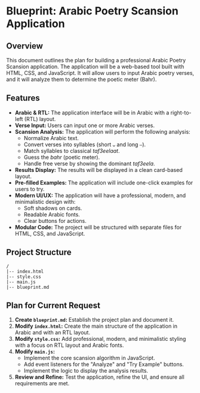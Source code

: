 # Blueprint: Arabic Poetry Scansion Application

## Overview

This document outlines the plan for building a professional Arabic Poetry Scansion application. The application will be a web-based tool built with HTML, CSS, and JavaScript. It will allow users to input Arabic poetry verses, and it will analyze them to determine the poetic meter (Bahr).

## Features

*   **Arabic & RTL:** The application interface will be in Arabic with a right-to-left (RTL) layout.
*   **Verse Input:** Users can input one or more Arabic verses.
*   **Scansion Analysis:** The application will perform the following analysis:
    *   Normalize Arabic text.
    *   Convert verses into syllables (short `ᴗ` and long `–`).
    *   Match syllables to classical *taf3eelaat*.
    *   Guess the *bahr* (poetic meter).
    *   Handle free verse by showing the dominant *taf3eela*.
*   **Results Display:** The results will be displayed in a clean card-based layout.
*   **Pre-filled Examples:** The application will include one-click examples for users to try.
*   **Modern UI/UX:** The application will have a professional, modern, and minimalistic design with:
    *   Soft shadows on cards.
    *   Readable Arabic fonts.
    *   Clear buttons for actions.
*   **Modular Code:** The project will be structured with separate files for HTML, CSS, and JavaScript.

## Project Structure

```
/
|-- index.html
|-- style.css
|-- main.js
|-- blueprint.md
```

## Plan for Current Request

1.  **Create `blueprint.md`:** Establish the project plan and document it.
2.  **Modify `index.html`:** Create the main structure of the application in Arabic and with an RTL layout.
3.  **Modify `style.css`:** Add professional, modern, and minimalistic styling with a focus on RTL layout and Arabic fonts.
4.  **Modify `main.js`:**
    *   Implement the core scansion algorithm in JavaScript.
    *   Add event listeners for the "Analyze" and "Try Example" buttons.
    *   Implement the logic to display the analysis results.
5.  **Review and Refine:** Test the application, refine the UI, and ensure all requirements are met.
